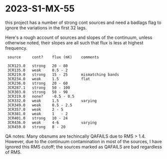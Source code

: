 # 2023-S1-MX-55

this project has a number of strong cont sources and need a badlags flag to
ignore the variations in the first 32 lags.

Here's a rough account of sources and slopes of the continuum, unless otherwise
noted, their slopes are all such that flux is less at highest frequency.


     source     cont?    flux (mK)    comments

     3CR123.0   strong   20 - 80
     3CR135.0   weak     0.5 - 2
     3CR219.0   strong   15 - 25      mismatching bands
     3CR234.0   weak     1.5          flat
     3CR236.0   strong   20 - 60
     3CR287.1   strong   50 - 100
     3CR303.0   strong   50 - 90
     3CR319.0   none?    -0.5 - 0.5
     3CR332.0   weak     1.5          varying
     3CR349.0   weak     0.5 - 2.5
     3CR357.0   weak     2 - 5 
     3CR381.0   weak     1   - 2
     3CR401.0   strong   10 - 24
     3CR436.0   weak     4-6          varying
     3CR459.0   strong   8 - 20

QA notes: Many obsnums are techincally QAFAILS due to RMS > 1.4. However, due to the continuum contamination in most of the sources, I have ignored this RMS cutoff; the sources marked as QAFAILS are bad regardless of RMS.        
